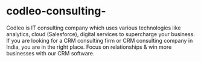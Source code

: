 # codleo-consulting-
Codleo is IT consulting company which uses various technologies like analytics, cloud (Salesforce), digital services to supercharge your business. If you are looking for a CRM consulting firm or CRM consulting company in India, you are in the right place. Focus on relationships &amp; win more businesses with our CRM software.
